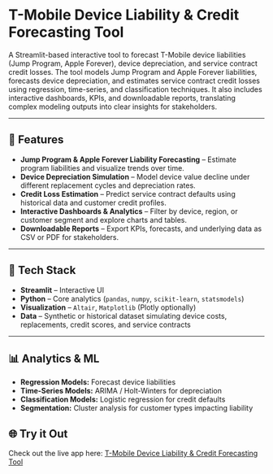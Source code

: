 # T-Mobile Device Liability & Credit Forecasting Tool

A Streamlit-based interactive tool to forecast T-Mobile device liabilities (Jump Program, Apple Forever), device depreciation, and service contract credit losses. The tool models Jump Program and Apple Forever liabilities, forecasts device depreciation, and estimates service contract credit losses using regression, time-series, and classification techniques. It also includes interactive dashboards, KPIs, and downloadable reports, translating complex modeling outputs into clear insights for stakeholders.

---

## 🚀 Features

- **Jump Program & Apple Forever Liability Forecasting** – Estimate program liabilities and visualize trends over time.  
- **Device Depreciation Simulation** – Model device value decline under different replacement cycles and depreciation rates.  
- **Credit Loss Estimation** – Predict service contract defaults using historical data and customer credit profiles.  
- **Interactive Dashboards & Analytics** – Filter by device, region, or customer segment and explore charts and tables.  
- **Downloadable Reports** – Export KPIs, forecasts, and underlying data as CSV or PDF for stakeholders.

---

## 🎨 Tech Stack
- **Streamlit** – Interactive UI
- **Python** – Core analytics (`pandas`, `numpy`, `scikit-learn`, `statsmodels`)
- **Visualization** – `Altair`, `Matplotlib` (Plotly optionally)
- **Data** – Synthetic or historical dataset simulating device costs, replacements, credit scores, and service contracts

---

## 📊 Analytics & ML
- **Regression Models:** Forecast device liabilities
- **Time-Series Models:** ARIMA / Holt-Winters for depreciation
- **Classification Models:** Logistic regression for credit defaults
- **Segmentation:** Cluster analysis for customer types impacting liability

## 🌐 Try it Out

Check out the live app here: [T-Mobile Device Liability & Credit Forecasting Tool](https://t-mobile-device-credit.streamlit.app/)  
